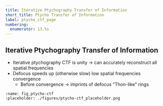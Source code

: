 ```yaml
---
title: Iterative Ptychography Transfer of Information
short_title: Ptycho Transfer of Information
label: ptycho_ctf_page
numbering:
  enumerator: 13.%s
---
```


## Iterative Ptychography Transfer of Information

- Iterative ptychography CTF is unity &rarr; can accurately reconstruct all spatial frequencies
- Defocus speeds up (otherwise slow) low spatial frequencies convergence
  - Before convergence &rarr; imprints of defocus "Thon-like" rings

```{figure} #app:ptycho-ctf
:name: fig_ptycho-ctf
:placeholder: ./figures/ptycho-ctf_placeholder.png
```
